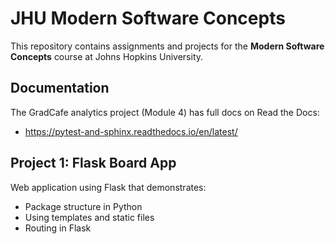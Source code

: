 # JHU Modern Software Concepts

This repository contains assignments and projects for the **Modern Software Concepts** course at Johns Hopkins University.

## Documentation
The GradCafe analytics project (Module 4) has full docs on Read the Docs:
- https://pytest-and-sphinx.readthedocs.io/en/latest/

## Project 1: Flask Board App
Web application using Flask that demonstrates:
- Package structure in Python
- Using templates and static files
- Routing in Flask
